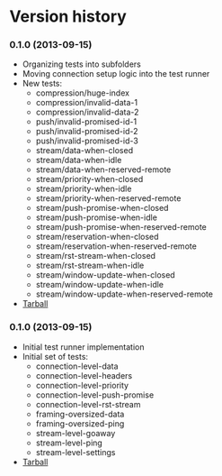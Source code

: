 Version history
===============

### 0.1.0 (2013-09-15) ###

* Organizing tests into subfolders
* Moving connection setup logic into the test runner
* New tests:
  * compression/huge-index
  * compression/invalid-data-1
  * compression/invalid-data-2
  * push/invalid-promised-id-1
  * push/invalid-promised-id-2
  * push/invalid-promised-id-3
  * stream/data-when-closed
  * stream/data-when-idle
  * stream/data-when-reserved-remote
  * stream/priority-when-closed
  * stream/priority-when-idle
  * stream/priority-when-reserved-remote
  * stream/push-promise-when-closed
  * stream/push-promise-when-idle
  * stream/push-promise-when-reserved-remote
  * stream/reservation-when-closed
  * stream/reservation-when-reserved-remote
  * stream/rst-stream-when-closed
  * stream/rst-stream-when-idle
  * stream/window-update-when-closed
  * stream/window-update-when-idle
  * stream/window-update-when-reserved-remote
* [Tarball](https://github.com/molnarg/http2-testpage/archive/http2-testpage-0.2.0.tar.gz)

### 0.1.0 (2013-09-15) ###

* Initial test runner implementation
* Initial set of tests:
  * connection-level-data
  * connection-level-headers
  * connection-level-priority
  * connection-level-push-promise
  * connection-level-rst-stream
  * framing-oversized-data
  * framing-oversized-ping
  * stream-level-goaway
  * stream-level-ping
  * stream-level-settings
* [Tarball](https://github.com/molnarg/http2-testpage/archive/http2-testpage-0.1.0.tar.gz)
